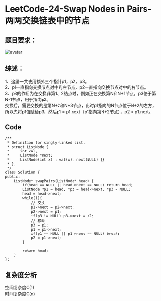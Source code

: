 # LeetCode-24-Swap Nodes in Pairs-两两交换链表中的节点

## 题目要求：
![avatar](https:///github.com/JakeChanFangZiyuan20/MyLeetCode/blob/img/24.png)



## 综述：
1、这里一共使用额外三个指针p1，p2，p3。  
2、p1一直指向交换节点对中的左节点，p2一直指向交换节点对中的右节点。  
3、p3的作用为在交换非第1、2结点时，例如正在交换第N和N+1节点，p3位于第N-1节点，用于指向p2。  
交换后，需要交换的是第N+2和N+3节点，此时p1指向的N节点位于N+2的左方，所以先将p1值赋给p3，然后p1 = p1.next（p1指向第N+2节点），p2 = p1.next。  

## Code
```
/**
 * Definition for singly-linked list.
 * struct ListNode {
 *     int val;
 *     ListNode *next;
 *     ListNode(int x) : val(x), next(NULL) {}
 * };
 */
class Solution {
public:
    ListNode* swapPairs(ListNode* head) {
        if(head == NULL || head->next == NULL) return head;
        ListNode *p1 = head, *p2 = head->next, *p3 = NULL;
        head = head->next;
        while(1){
            // 交换
            p1->next = p2->next;
            p2->next = p1;
            if(p3 != NULL) p3->next = p2;
            // 移动
            p3 = p1;
            p1 = p1->next;
            if(p1 == NULL || p1->next == NULL) break;
            p2 = p1->next;
        }
        
        return head;
    }
};
```
  


## 复杂度分析
空间复杂度O(1)  
时间复杂度O(n)

